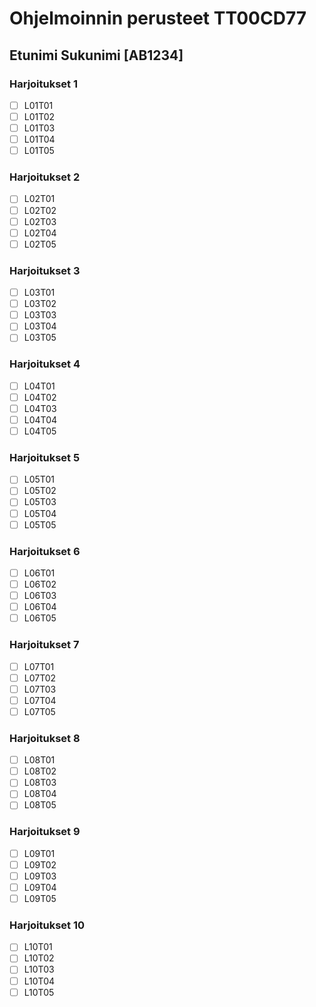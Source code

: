 # Ohjelmoinnin perusteet TT00CD77

## Etunimi Sukunimi [AB1234]

### Harjoitukset 1
- [ ] L01T01
- [ ] L01T02
- [ ] L01T03
- [ ] L01T04
- [ ] L01T05 

### Harjoitukset 2
- [ ] L02T01
- [ ] L02T02
- [ ] L02T03
- [ ] L02T04
- [ ] L02T05

### Harjoitukset 3
- [ ] L03T01
- [ ] L03T02
- [ ] L03T03
- [ ] L03T04
- [ ] L03T05

### Harjoitukset 4
- [ ] L04T01
- [ ] L04T02
- [ ] L04T03
- [ ] L04T04
- [ ] L04T05

### Harjoitukset 5
- [ ] L05T01
- [ ] L05T02
- [ ] L05T03
- [ ] L05T04
- [ ] L05T05

### Harjoitukset 6
- [ ] L06T01
- [ ] L06T02
- [ ] L06T03
- [ ] L06T04
- [ ] L06T05

### Harjoitukset 7
- [ ] L07T01
- [ ] L07T02
- [ ] L07T03
- [ ] L07T04
- [ ] L07T05

### Harjoitukset 8
- [ ] L08T01
- [ ] L08T02
- [ ] L08T03
- [ ] L08T04
- [ ] L08T05

### Harjoitukset 9
- [ ] L09T01
- [ ] L09T02
- [ ] L09T03
- [ ] L09T04
- [ ] L09T05

### Harjoitukset 10
- [ ] L10T01
- [ ] L10T02
- [ ] L10T03
- [ ] L10T04
- [ ] L10T05
